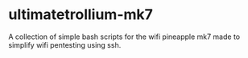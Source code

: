# ultimatetrollium-mk7
A collection of simple bash scripts for the wifi pineapple mk7 made to simplify wifi pentesting using ssh.
